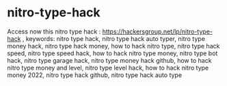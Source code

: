 # nitro-type-hack
Access now this nitro type hack : https://hackersgroup.net/lp/nitro-type-hack , keywords: nitro type hack, nitro type hack auto typer, nitro type money hack, nitro type hack money, how to hack nitro type, nitro type hack speed, nitro type speed hack, how to hack nitro type money, nitro type bot hack, nitro type garage hack, nitro type money hack github, how to hack nitro type money and level, nitro type level hack, how to hack nitro type money 2022, nitro type hack github, nitro type hack auto type
